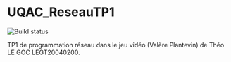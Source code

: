 # UQAC_ReseauTP1

![Build status](https://github.com/tlegoc/UQAC_ReseauTP1/actions/workflows/cmake-multi-platform.yml/badge.svg)

TP1 de programmation réseau dans le jeu vidéo (Valère Plantevin) de Théo LE GOC LEGT20040200.